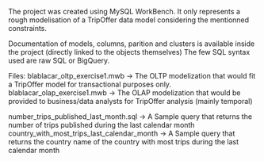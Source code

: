 The project was created using MySQL WorkBench.
It only represents a rough modelisation of a TripOffer data model considering the mentionned constraints.

Documentation of models, columns, parition and clusters is available inside the project (directly linked to the objects themselves)
The few SQL syntax used are raw SQL or BigQuery.

Files:
blablacar_oltp_exercise1.mwb -> The OLTP modelization that would fit a TripOffer model for transactional purposes only.
blablacar_olap_exercise1.mwb -> The OLAP modelization that would be provided to business/data analysts for TripOffer analysis (mainly temporal)


number_trips_published_last_month.sql -> A Sample query that returns the number of trips published during the last calendar month
country_with_most_trips_last_calendar_month -> A Sample query that returns the country name of the country with most trips during the last calendar month